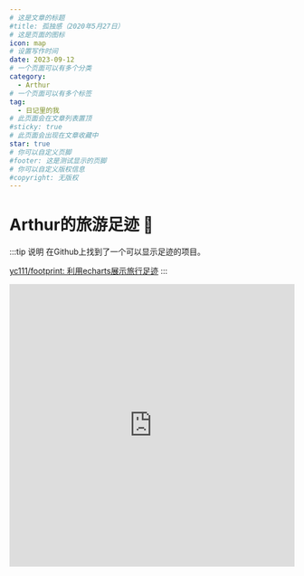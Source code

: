 ```yaml
---
# 这是文章的标题
#title: 孤独感（2020年5月27日）
# 这是页面的图标
icon: map
# 设置写作时间
date: 2023-09-12
# 一个页面可以有多个分类
category:
  - Arthur
# 一个页面可以有多个标签
tag:
  - 日记里的我
# 此页面会在文章列表置顶
#sticky: true
# 此页面会出现在文章收藏中
star: true
# 你可以自定义页脚
#footer: 这是测试显示的页脚
# 你可以自定义版权信息
#copyright: 无版权
---
```

# Arthur的旅游足迹 👣

:::tip 说明
在Github上找到了一个可以显示足迹的项目。

[yc111/footprint: 利用echarts展示旅行足迹](https://github.com/yc111/footprint)
:::

<iframe 
src="https://arthurfsy2.github.io/footprint/index.html" 
frameborder=0
height=500
width=100%
seamless=seamless
scrolling=auto
></iframe>
